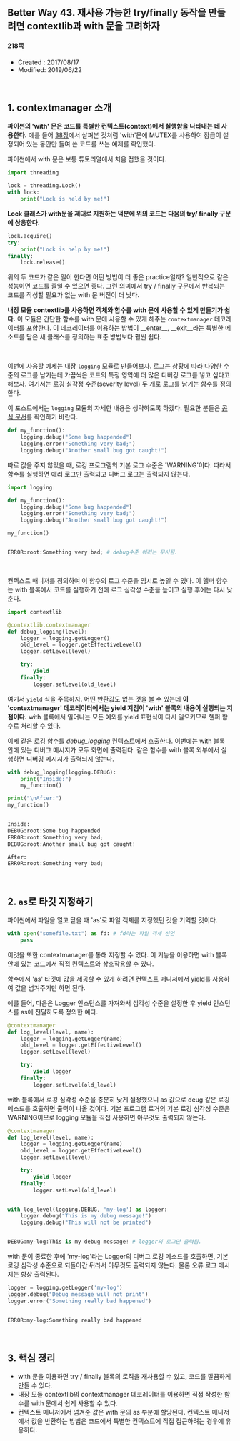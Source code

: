 ## Better Way 43. 재사용 가능한 try/finally 동작을 만들려면 contextlib과 with 문을 고려하자

#### 218쪽

* Created : 2017/08/17
* Modified: 2019/06/22

<br>

## 1. contextmanager 소개

**파이썬의 'with' 문은 코드를 특별한 컨텍스트(context)에서 실행함을 나타내는 데 사용한다.** 예를 들어 [38장](https://github.com/shoark7/Effective-Python/blob/master/files/BetterWay38_UseLockForRaceConditionInThread.md)에서 살펴본 것처럼 'with'문에 MUTEX를 사용하여 잠금이 설정되어 있는 동안만 들여 쓴 코드를 쓰는 예제를 확인했다.

파이썬에서 with 문은 보통 튜토리얼에서 처음 접했을 것이다.

```python
import threading

lock = threading.Lock()
with lock:
    print("Lock is held by me!")
```

**Lock 클래스가 with문을 제대로 지원하는 덕분에 위의 코드는 다음의 try/ finally 구문에 상응한다.**

```python
lock.acquire()
try:
    print("Lock is help by me!")
finally:
    lock.release()
```

위의 두 코드가 같은 일이 한다면 어떤 방법이 더 좋은 practice일까? 일반적으로 같은 성능이면 코드를 줄일 수 있으면 좋다. 그런 의미에서 try / finally 구문에서 반복되는 코드를 작성할 필요가 없는 with 문 버전이 더 낫다.

**내장 모듈 contextlib를 사용하면 객체와 함수를 with 문에 사용할 수 있게 만들기가 쉽다.** 이 모듈은 간단한 함수를 with 문에 사용할 수 있게 해주는 `contextmanager` 데코레이터를 포함한다. 이 데코레이터를 이용하는 방법이 \_\_enter\_\_, \_\_exit\_\_라는 특별한 메소드를 담은 새 클래스를 정의하는 표준 방법보다 훨씬 쉽다.


<br>

이번에 사용할 예제는 내장 `logging` 모듈로 만들어보자. 로그는 상황에 따라 다양한 수준의 로그를 남기는데 가끔씩은 코드의 특정 영역에 더 많은 디버깅 로그를 넣고 싶다고 해보자. 여기서는 로깅 심각정 수준(severity level) 두 개로 로그를 남기는 함수를 정의한다.

이 포스트에서는 `logging` 모듈의 자세한 내용은 생략하도록 하겠다. 필요한 분들은 [공식 문서](https://docs.python.org/3/library/logging.html)를 확인하기 바란다.


```python
def my_function():
    logging.debug("Some bug happended")
    logging.error("Something very bad;")
    logging.debug("Another small bug got caught!")
```

따로 값을 주지 않았을 때, 로깅 프로그램의 기본 로그 수준은 'WARNING'이다. 따라서 함수를 실행하면 에러 로그만 출력되고 디버그 로그는 출력되지 않는다.

```python
import logging

def my_function():
    logging.debug("Some bug happended")
    logging.error("Something very bad;")
    logging.debug("Another small bug got caught!")

my_function()


ERROR:root:Something very bad; # debug수준 에러는 무시됨.
```

<Br>

컨텍스트 매니저를 정의하여 이 함수의 로그 수준을 임시로 높일 수 있다. 이 헬퍼 함수는 with 블록에서 코드를 실행하기 전에 로그 심각성 수준을 높이고 실행 후에는 다시 낮춘다.


```python
import contextlib

@contextlib.contextmanager
def debug_logging(level):
    logger = logging.getLogger()
    old_level = logger.getEffectiveLevel()
    logger.setLevel(level)

    try:
        yield
    finally:
        logger.setLevel(old_level)
```

여기서 `yield` 식을 주목하자. 어떤 반환값도 없는 것을 볼 수 있는데 **이 'contextmanager' 데코레이터에서는 yield 지점이 'with' 블록의 내용이 실행되는 지점이다.** with 블록에서 일어나는 모든 예외를 yield 표현식이 다시 일으키므로 헬퍼 함수로 처리할 수 있다.  

이제 같은 로깅 함수를 *debug\_logging* 컨텍스트에서 호출한다. 이번에는 with 블록 안에 있는 디버그 메시지가 모두 화면에 출력된다. 같은 함수를 with 블록 외부에서 실행하면 디버깅 메시지가 출력되지 않는다.

```python
with debug_logging(logging.DEBUG):
    print("Inside:")
    my_function()

print("\nAfter:")
my_function()


Inside:
DEBUG:root:Some bug happended
ERROR:root:Something very bad;
DEBUG:root:Another small bug got caught!

After:
ERROR:root:Something very bad;
```


<br>

## 2. `as`로 타깃 지정하기

파이썬에서 파일을 열고 닫을 때 'as'로 파일 객체를 지정했던 것을 기억할 것이다.

```python
with open("somefile.txt") as fd: # fd라는 파일 객체 선언
    pass
```

이것을 또한 contextmanager를 통해 지정할 수 있다. 이 기능을 이용하면 with 블록 안에 있는 코드에서 직접 컨텍스트와 상호작용할 수 있다.

함수에서 'as' 타깃에 값을 제공할 수 있게 하려면 컨텍스트 매니저에서 yield를 사용하여 값을 넘겨주기만 하면 된다.

예를 들어, 다음은 Logger 인스턴스를 가져와서 심각성 수준을 설정한 후 yield 인스턴스를 as에 전달하도록 정의한 예다.

```python
@contextmanager
def log_level(level, name):
    logger = logging.getLogger(name)
    old_level = logger.getEffectiveLevel()
    logger.setLevel(level)

    try:
        yield logger
    finally:
        logger.setLevel(old_level)
```

with 블록에서 로깅 심각성 수준을 충분히 낮게 설정했으니 as 값으로 deug 같은 로깅 메소드를 호출하면 출력이 나올 것이다. 기본 프로그램 로거의 기본 로깅 심각성 수준은 WARNING이므로 logging 모듈을 직접 사용하면 아무것도 출력되지 않는다.

```python
@contextmanager
def log_level(level, name):
    logger = logging.getLogger(name)
    old_level = logger.getEffectiveLevel()
    logger.setLevel(level)

    try:
        yield logger
    finally:
        logger.setLevel(old_level)


with log_level(logging.DEBUG, 'my-log') as logger:
    logger.debug("This is my debug message!")
    logging.debug("This will not be printed")


DEBUG:my-log:This is my debug message! # logger의 로그만 출력됨.
```

with 문이 종료한 후에 'my-log'라는 Logger의 디버그 로깅 메소드를 호출하면, 기본 로깅 심각성 수준으로 되돌아간 뒤라서 아무것도 출력되지 않는다. 물론 오류 로그 메시지는 항상 출력된다.

```python
logger = logging.getLogger('my-log')
logger.debug("Debug message will not print")
logger.error("Something really bad happened")


ERROR:my-log:Something really bad happened
```

<Br>

## 3. 핵심 정리

* with 문을 이용하면 try / finally 블록의 로직을 재사용할 수 있고, 코드를 깔끔하게 만들 수 있다.
* 내장 모듈 contextlib의 contextmanager 데코레이터를 이용하면 직접 작성한 함수를 with 문에서 쉽게 사용할 수 있다.
* 컨텍스트 매니저에서 넘겨준 값은 with 문의 as 부분에 할당된다. 컨텍스트 매니저에서 값을 반환하는 방법은 코드에서 특별한 컨텍스트에 직접 접근하려는 경우에 유용하다.
